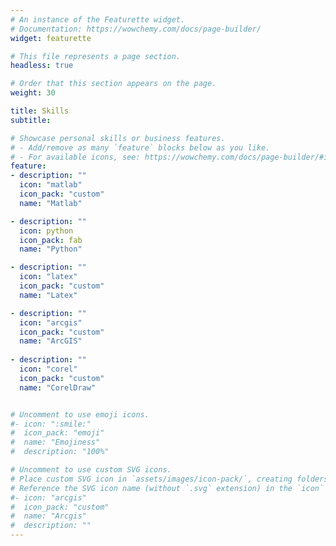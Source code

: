 ```yaml
---
# An instance of the Featurette widget.
# Documentation: https://wowchemy.com/docs/page-builder/
widget: featurette

# This file represents a page section.
headless: true

# Order that this section appears on the page.
weight: 30

title: Skills
subtitle:

# Showcase personal skills or business features.
# - Add/remove as many `feature` blocks below as you like.
# - For available icons, see: https://wowchemy.com/docs/page-builder/#icons
feature:
- description: ""
  icon: "matlab"
  icon_pack: "custom"
  name: "Matlab"

- description: ""
  icon: python
  icon_pack: fab
  name: "Python"

- description: ""
  icon: "latex"
  icon_pack: "custom"
  name: "Latex"

- description: ""
  icon: "arcgis"
  icon_pack: "custom"
  name: "ArcGIS"
  
- description: ""
  icon: "corel"
  icon_pack: "custom"
  name: "CorelDraw"


# Uncomment to use emoji icons.
#- icon: ":smile:"
#  icon_pack: "emoji"
#  name: "Emojiness"
#  description: "100%"  

# Uncomment to use custom SVG icons.
# Place custom SVG icon in `assets/images/icon-pack/`, creating folders if necessary.
# Reference the SVG icon name (without `.svg` extension) in the `icon` field.
#- icon: "arcgis"
#  icon_pack: "custom"
#  name: "Arcgis"
#  description: ""
---
```

